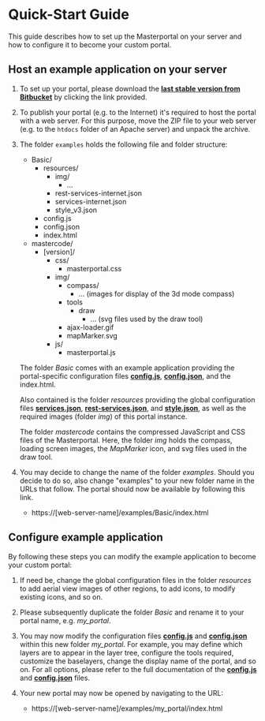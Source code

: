 # Quick-Start Guide

This guide describes how to set up the Masterportal on your server and how to configure it to become your custom portal.

## Host an example application on your server

1. To set up your portal, please download the **[last stable version from Bitbucket](https://bitbucket.org/geowerkstatt-hamburg/masterportal/downloads/examples.zip)** by clicking the link provided.

2. To publish your portal (e.g. to the Internet) it's required to host the portal with a web server. For this purpose, move the ZIP file to your web server (e.g. to the `htdocs` folder of an Apache server) and unpack the archive.

3. The folder `examples` holds the following file and folder structure:

    - Basic/
        - resources/
            - img/
                - ...
            - rest-services-internet.json
            - services-internet.json
            - style_v3.json
        - config.js
        - config.json
        - index.html
    - mastercode/
        - [version]/
            - css/
                - masterportal.css
            - img/
                - compass/
                    - ... (images for display of the 3d mode compass)
                - tools
                    - draw
                        - ... (svg files used by the draw tool)
                - ajax-loader.gif
                - mapMarker.svg
            - js/
                - masterportal.js

    The folder *Basic* comes with an example application providing the portal-specific configuration files **[config.js](../User/Portal-Config/config.js.md)**, **[config.json](../User/Portal-Config/config.json.md)**, and the index.html.

    Also contained is the folder *resources* providing the global configuration files **[services.json](../User/Global-Config/services.json.md)**, **[rest-services.json](../User/Global-Config/rest-services.json.md)**, and **[style.json](../User/Global-Config/style.json.md)**, as well as the required images (folder *img*) of this portal instance.

    The folder *mastercode* contains the compressed JavaScript and CSS files of the Masterportal. Here, the folder *img* holds the compass, loading screen images, the *MapMarker* icon, and svg files used in the draw tool.

4. You may decide to change the name of the folder *examples*. Should you decide to do so, also change "examples" to your new folder name in the URLs that follow. The portal should now be available by following this link.
    - https://[web-server-name]/examples/Basic/index.html

## Configure example application

By following these steps you can modify the example application to become your custom portal:

1. If need be, change the global configuration files in the folder *resources* to add aerial view images of other regions, to add icons, to modify existing icons, and so on.

2. Please subsequently duplicate the folder *Basic* and rename it to your portal name, e.g. *my_portal*.

3. You may now modify the configuration files **[config.js](../User/Portal-Config/config.js.md)** and **[config.json](../User/Portal-Config/config.json.md)** within this new folder *my_portal*. For example, you may define which layers are to appear in the layer tree, configure the tools required, customize the baselayers, change the display name of the portal, and so on. For all options, please refer to the full documentation of the **[config.js](../User/Portal-Config/config.js.md)** and **[config.json](../User/Portal-Config/config.json.md)** files.

4. Your new portal may now be opened by navigating to the URL:
    - https://[web-server-name]/examples/my_portal/index.html
